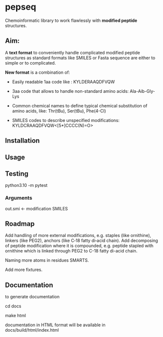 # pepseq
Chemoinformatic library to work flawlessly with **modified peptide** structures.

## Aim:
A **text format** to conveniently handle complicated modified peptide structures as standard formats like SMILES or Fasta sequence are either to simple or to complicated.

**New format** is a combination of:

- Easily readable 1aa code like : 
KYLDERAAQDFVQW

- 3aa code that allows to handle non-standard amino acids: 
Ala-Aib-Gly-Lys

- Common chemical names to define typical chemical substitution of amino acids, like: 
Thr(tBu), Ser(tBu), Phe(4-Cl)

- SMILES codes to describe unspecified modifications: 
KYLDCRAAQDFVQW<[5*]CCCC(N)=O>

## Installation

## Usage


## Testing

python3.10 -m pytest

### Arguments
out.smi <- modification SMILES


## Roadmap
Add handling of more external modifications, e.g. staples (like ornithine), linkers (like PEG2), anchors (like C‐18 fatty di‐acid chain).
Add decomposing of peptide modification where it is compounded, e.g. peptide stapled with ornithine which is linked through PEG2 to
C-18 fatty di-acid chain.

Naming more atoms in residues SMARTS.

Add more fixtures.
## Documentation

to generate documentation

cd docs

make html

documentation in HTML format will be available in docs/build/html/index.html
